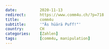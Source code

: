 ```yaml
---
date:          2020-11-13
redirect:      https://www.comm4u.ch/?p=718
title:         comm4u
subtitle:      '"Äs hüärä Puff!"'
country:       CH
categories:    [Zahlen]
tags:          [comm4u, manipulation]
---
```

